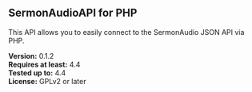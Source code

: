 ## SermonAudioAPI for PHP
This API allows you to easily connect to the SermonAudio JSON API via PHP.

**Version:**			0.1.2  
**Requires at least:**	4.4  
**Tested up to:**		4.4  
**License:**			GPLv2 or later